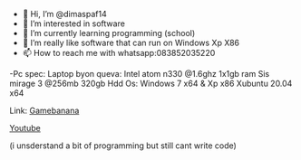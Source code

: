 - 👋 Hi, I’m @dimaspaf14
- 👀 I’m interested in software
- 🌱 I’m currently learning programming (school)
- 💞️ I’m really like software that can run on Windows Xp X86
- 📫 How to reach me with whatsapp:083852035220

-Pc spec:
Laptop byon queva:
Intel atom n330 @1.6ghz
1x1gb ram
Sis mirage 3 @256mb
320gb Hdd
Os:
Windows 7 x64 & Xp x86
Xubuntu 20.04 x64

Link:
[Gamebanana](https://gamebanana.com/members/1744683)

[Youtube](https://m.youtube.com/channel/UC9vtpIQ6tdqYv_dgnJNAIbQ)

(i unsderstand a bit of programming but still cant write code)

